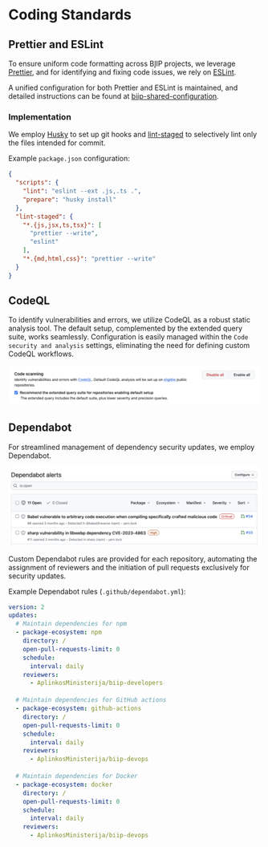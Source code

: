 # Coding Standards

## Prettier and ESLint

To ensure uniform code formatting across BĮIP projects, we leverage [Prettier](https://prettier.io/), and for
identifying and fixing code issues, we rely on [ESLint](https://eslint.org/).

A unified configuration for both Prettier and ESLint is maintained, and detailed instructions can be found
at [biip-shared-configuration](https://github.com/AplinkosMinisterija/biip-shared-configuration).

### Implementation

We employ [Husky](https://github.com/typicode/husky) to set up git hooks
and [lint-staged](https://github.com/lint-staged/lint-staged) to selectively lint only the files intended for commit.

Example `package.json` configuration:

```json
{
  "scripts": {
    "lint": "eslint --ext .js,.ts .",
    "prepare": "husky install"
  },
  "lint-staged": {
    "*.{js,jsx,ts,tsx}": [
      "prettier --write",
      "eslint"
    ],
    "*.{md,html,css}": "prettier --write"
  }
}
```

## CodeQL

To identify vulnerabilities and errors, we utilize CodeQL as a robust static analysis tool. The default setup,
complemented by the extended query suite, works seamlessly. Configuration is easily managed within
the `Code security and analysis` settings, eliminating the need for defining custom CodeQL workflows.

![CodeQL GitHub Integration](images/codeql-github.png)

## Dependabot

For streamlined management of dependency security updates, we employ Dependabot.

![Dependabot alerts example](images/dependabot-alerts.png)

Custom Dependabot rules are provided for each repository, automating the assignment of reviewers and the initiation of
pull requests exclusively for security updates.

Example Dependabot rules (`.github/dependabot.yml`):

```yaml
version: 2
updates:
  # Maintain dependencies for npm
  - package-ecosystem: npm
    directory: /
    open-pull-requests-limit: 0
    schedule:
      interval: daily
    reviewers:
      - AplinkosMinisterija/biip-developers

  # Maintain dependencies for GitHub actions
  - package-ecosystem: github-actions
    directory: /
    open-pull-requests-limit: 0
    schedule:
      interval: daily
    reviewers:
      - AplinkosMinisterija/biip-devops

  # Maintain dependencies for Docker
  - package-ecosystem: docker
    directory: /
    open-pull-requests-limit: 0
    schedule:
      interval: daily
    reviewers:
      - AplinkosMinisterija/biip-devops
```

